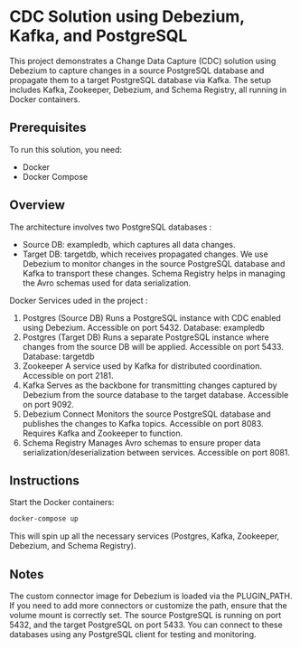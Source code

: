 # CDC Solution using Debezium, Kafka, and PostgreSQL
This project demonstrates a Change Data Capture (CDC) solution using Debezium to capture changes in a source PostgreSQL database and propagate them to a target PostgreSQL database via Kafka. The setup includes Kafka, Zookeeper, Debezium, and Schema Registry, all running in Docker containers.

## Prerequisites
To run this solution, you need:
- Docker
- Docker Compose

## Overview
The architecture involves two PostgreSQL databases :

- Source DB: exampledb, which captures all data changes.
- Target DB: targetdb, which receives propagated changes.
We use Debezium to monitor changes in the source PostgreSQL database and Kafka to transport these changes. Schema Registry helps in managing the Avro schemas used for data serialization.

Docker Services uded in the project : 
1. Postgres (Source DB)
Runs a PostgreSQL instance with CDC enabled using Debezium.
Accessible on port 5432.
Database: exampledb
2. Postgres (Target DB)
Runs a separate PostgreSQL instance where changes from the source DB will be applied.
Accessible on port 5433.
Database: targetdb
3. Zookeeper
A service used by Kafka for distributed coordination.
Accessible on port 2181.
4. Kafka
Serves as the backbone for transmitting changes captured by Debezium from the source database to the target database.
Accessible on port 9092.
5. Debezium Connect
Monitors the source PostgreSQL database and publishes the changes to Kafka topics.
Accessible on port 8083.
Requires Kafka and Zookeeper to function.
6. Schema Registry
Manages Avro schemas to ensure proper data serialization/deserialization between services.
Accessible on port 8081.
## Instructions
Start the Docker containers:
```bash
docker-compose up
```
This will spin up all the necessary services (Postgres, Kafka, Zookeeper, Debezium, and Schema Registry).

## Notes
The custom connector image for Debezium is loaded via the PLUGIN_PATH. If you need to add more connectors or customize the path, ensure that the volume mount is correctly set.
The source PostgreSQL is running on port 5432, and the target PostgreSQL on port 5433. You can connect to these databases using any PostgreSQL client for testing and monitoring.
